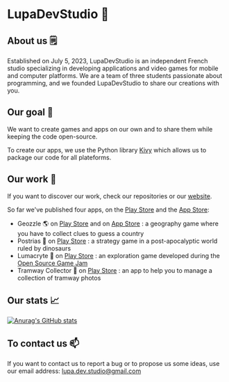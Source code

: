 # LupaDevStudio 🐺

## About us 🗒️

Established on July 5, 2023, LupaDevStudio is an independent French studio specializing in developing applications and video games for mobile and computer platforms. We are a team of three students passionate about programming, and we founded LupaDevStudio to share our creations with you. 

## Our goal 🚀

We want to create games and apps on our own and to share them while keeping the code open-source.

To create our apps, we use the Python library [Kivy](https://kivy.org/) which allows us to package our code for all plateforms.

## Our work 📱

If you want to discover our work, check our repositories or our [website](https://lupadevstudio.com/).

So far we've published four apps, on the [Play Store](https://play.google.com/store/apps/dev?id=7601849429544070782) and the [App Store](https://apps.apple.com/us/developer/paul-creusy/id1732838959):

- Geozzle 🌎 on [Play Store](https://play.google.com/store/apps/details?id=lupadevstudio.com.geozzle&pli=1) and on [App Store](https://apps.apple.com/us/app/geozzle/id6478439292) : a geography game where you have to collect clues to guess a country
- Postrias :t-rex: on [Play Store](https://play.google.com/store/apps/details?id=lupadevstudio.com.postrias) : a strategy game in a post-apocalyptic world ruled by dinosaurs
- Lumacryte 👻 on [Play Store](https://play.google.com/store/apps/details?id=org.lumacryte) : an exploration game developed during the [Open Source Game Jam](https://itch.io/jam/open-source-ai-game-jam)
- Tramway Collector 🚊 on [Play Store](https://play.google.com/store/apps/details?id=org.tramwaycollector) : an app to help you to manage a collection of tramway photos

## Our stats 📈

[![Anurag's GitHub stats](https://github-readme-stats.vercel.app/api?username=lupadevstudio&show_icons=true)](https://github.com/anuraghazra/github-readme-stats)

## To contact us 📫

If you want to contact us to report a bug or to propose us some ideas, use our email address: [lupa.dev.studio@gmail.com](lupa.dev.studio@gmail.com)
